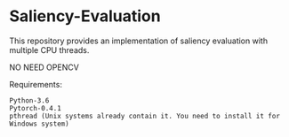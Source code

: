 # Saliency-Evaluation
This repository provides an implementation of saliency evaluation with multiple CPU threads.

NO NEED OPENCV

Requirements:
```
Python-3.6
Pytorch-0.4.1
pthread (Unix systems already contain it. You need to install it for Windows system)
```
